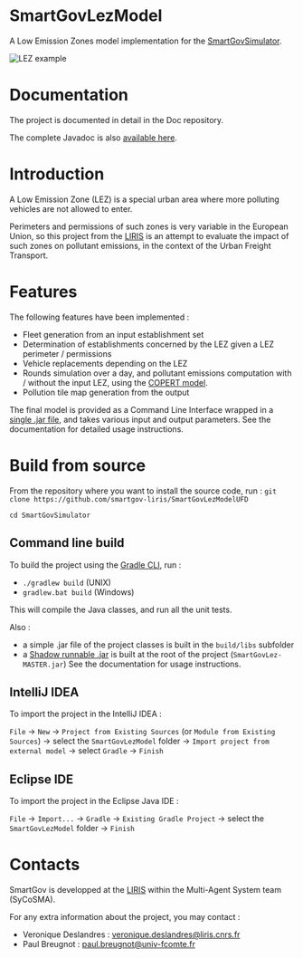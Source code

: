 # SmartGovLezModel

A Low Emission Zones model implementation for the
[SmartGovSimulator](https://github.com/smartgov-liris/SmartGovSimulator).

![LEZ example](lez.png)

# Documentation
The project is documented in detail in the Doc repository.

The complete Javadoc is also [available here](https://smartgov-liris.github.io/SmartGovLezModelUFD/).

# Introduction

A Low Emission Zone (LEZ) is a special urban area where more polluting vehicles are
not allowed to enter.

Perimeters and permissions of such zones is very variable in the European
Union, so this project from the [LIRIS](https://liris.cnrs.fr/en) is an attempt
to evaluate the impact of such zones on pollutant emissions, in the context of
the Urban Freight Transport.

# Features

The following features have been implemented :
- Fleet generation from an input establishment set
- Determination of establishments concerned by the LEZ given 
  a LEZ perimeter / permissions
- Vehicle replacements depending on the LEZ 
- Rounds simulation over a day, and pollutant emissions computation with /
	without the input LEZ, using the [COPERT
	model](https://www.emisia.com/utilities/copert/).
- Pollution tile map generation from the output

The final model is provided as a Command Line Interface wrapped in a [single
.jar
file](https://github.com/smartgov-liris/SmartGovLezModelUFD/blob/master/SmartGovLez-MASTER.jar),
and takes various input and output parameters. See the documentation for detailed usage instructions.

# Build from source

From the repository where you want to install the source code, run :
`git clone https://github.com/smartgov-liris/SmartGovLezModelUFD`

`cd SmartGovSimulator`

## Command line build

To build the project using the [Gradle CLI](https://docs.gradle.org/current/userguide/command_line_interface.html), run :

- `./gradlew build` (UNIX)
- `gradlew.bat build` (Windows)

This will compile the Java classes, and run all the unit tests.

Also :
- a simple .jar file of the project classes is built in the `build/libs` subfolder
- a [Shadow runnable
	.jar](https://imperceptiblethoughts.com/shadow/introduction/) is built at
	the root of the project (`SmartGovLez-MASTER.jar`)
See the documentation for usage instructions.

## IntelliJ IDEA

To import the project in the IntelliJ IDEA :

`File` -> `New` -> `Project from Existing Sources` (or `Module from Existing Sources`) -> select the `SmartGovLezModel` folder -> `Import project from external model` -> select `Gradle` -> `Finish`

## Eclipse IDE

To import the project in the Eclipse Java IDE :

`File` -> `Import...` -> `Gradle` -> `Existing Gradle Project` ->  select the `SmartGovLezModel` folder -> `Finish`<Paste> 


# Contacts

SmartGov is developped at the [LIRIS](https://liris.cnrs.fr/en) within the Multi-Agent System team (SyCoSMA).

For any extra information about the project, you may contact :
- Veronique Deslandres : veronique.deslandres@liris.cnrs.fr
- Paul Breugnot : paul.breugnot@univ-fcomte.fr
